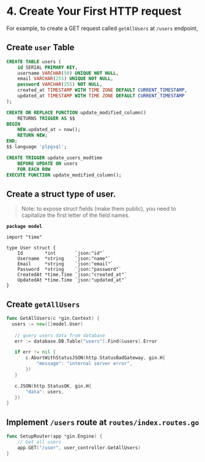# 4. Create Your First HTTP request

For example, to create a GET request called `getAllUsers` at `/users` endpoint,

## Create `user` Table

```sql
CREATE TABLE users (
    id SERIAL PRIMARY KEY,
    username VARCHAR(50) UNIQUE NOT NULL,
    email VARCHAR(255) UNIQUE NOT NULL,
    password VARCHAR(255) NOT NULL,
    created_at TIMESTAMP WITH TIME ZONE DEFAULT CURRENT_TIMESTAMP,
    updated_at TIMESTAMP WITH TIME ZONE DEFAULT CURRENT_TIMESTAMP
);

CREATE OR REPLACE FUNCTION update_modified_column()
    RETURNS TRIGGER AS $$
BEGIN
    NEW.updated_at = now();
    RETURN NEW;
END;
$$ language 'plpgsql';

CREATE TRIGGER update_users_modtime
    BEFORE UPDATE ON users
    FOR EACH ROW
EXECUTE FUNCTION update_modified_column();
```



## Create a struct type of user.

> Note: to expose struct fields (make them public), you need to capitalize the first letter of the field names.

<pre class="language-go"><code class="lang-go"><strong>package model
</strong>
import "time"

type User struct {
    Id        *int       `json:"id"`
    Username  *string    `json:"name"`
    Email     *string    `json:"email"`
    Password  *string    `json:"password"`
    CreatedAt *time.Time `json:"created_at"`
    UpdatedAt *time.Time `json:"updated_at"`
}
</code></pre>



## Create `getAllUsers`

```go
func GetAllUsers(c *gin.Context) {
  users := new([]model.User)
   
   // query users data from database
   err := database.DB.Table("users").Find(&users).Error

   if err != nil {
       c.AbortWithStatusJSON(http.StatusBadGateway, gin.H{
           "message": "internal server error",
       })
   }

   c.JSON(http.StatusOK, gin.H{
       "data": users,
   })
}
```



## Implement `/users` route at `routes/index.routes.go`

```go
func SetupRouter(app *gin.Engine) {
    // Get all users
    app.GET("/user", user_controller.GetAllUsers) 
}
```
